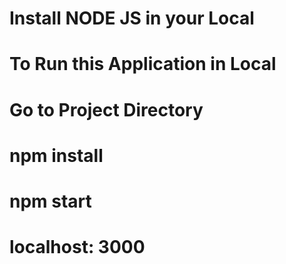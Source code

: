 # Install NODE JS in your Local

# To Run this Application in Local

# Go to Project Directory

# npm install

# npm start

# localhost: 3000
